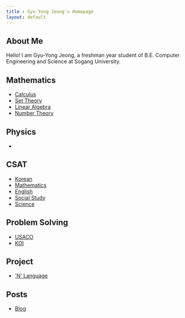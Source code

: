 ```yaml
---
title : Gyu-Yong Jeong's Homepage
layout: default
---
```


## About Me

Hello! I am Gyu-Yong Jeong, a freshman year student of B.E. Computer Engineering and Science at Sogang University.

## Mathematics

- [Calculus](./Math/Calculus/index.md)
- [Set Theory](./Math/Set_Theory/index.md)
- [Linear Algebra](./Math/Linear_Algebra/index.md)
- [Number Theory](./Math/Number_Theory/index.md)

## Physics

-

## CSAT

- [Korean](./CSAT/Korean/index.md)
- [Mathematics](./CSAT/Math/index.md)
- [English](./CSAT/English/index.md)
- [Social Study](./CSAT/Social/index.md)
- [Science](./CSAT/Science/index.md)

## Problem Solving

- [USACO](./PS/USACO/index.md)
- [KOI](./PS/KOI/index.md)

## Project

- ['N' Language](./Projects/N_Language.md)

## Posts

- [Blog](./Posts/Blog/index.md)